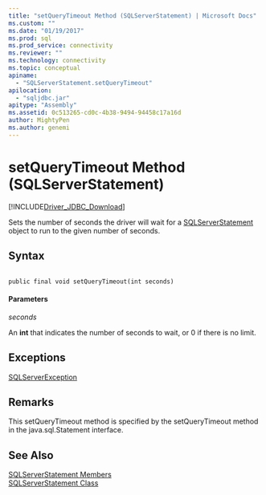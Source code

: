 ```yaml
---
title: "setQueryTimeout Method (SQLServerStatement) | Microsoft Docs"
ms.custom: ""
ms.date: "01/19/2017"
ms.prod: sql
ms.prod_service: connectivity
ms.reviewer: ""
ms.technology: connectivity
ms.topic: conceptual
apiname: 
  - "SQLServerStatement.setQueryTimeout"
apilocation: 
  - "sqljdbc.jar"
apitype: "Assembly"
ms.assetid: 0c513265-cd0c-4b38-9494-94458c17a16d
author: MightyPen
ms.author: genemi
---
```

# setQueryTimeout Method (SQLServerStatement)
[!INCLUDE[Driver_JDBC_Download](../../../includes/driver_jdbc_download.md)]

  Sets the number of seconds the driver will wait for a [SQLServerStatement](../../../connect/jdbc/reference/sqlserverstatement-class.md) object to run to the given number of seconds.  
  
## Syntax  
  
```  
  
public final void setQueryTimeout(int seconds)  
```  
  
#### Parameters  
 *seconds*  
  
 An **int** that indicates the number of seconds to wait, or 0 if there is no limit.  
  
## Exceptions  
 [SQLServerException](../../../connect/jdbc/reference/sqlserverexception-class.md)  
  
## Remarks  
 This setQueryTimeout method is specified by the setQueryTimeout method in the java.sql.Statement interface.  
  
## See Also  
 [SQLServerStatement Members](../../../connect/jdbc/reference/sqlserverstatement-members.md)   
 [SQLServerStatement Class](../../../connect/jdbc/reference/sqlserverstatement-class.md)  
  
  
